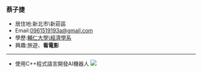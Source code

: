 ### 蔡子捷

- 居住地:新北市\新莊區
- Email:0961519193a@gmail.com
- 學歷:[輔仁大學\經濟學系](https://economics.fju.edu.tw/)
- 興趣:旅遊、**看電影**
<hr>

- 使用C++程式語言開發AI機器人
![]([img]https://i.imgur.com/K7J5z0o.jpeg[/img])
